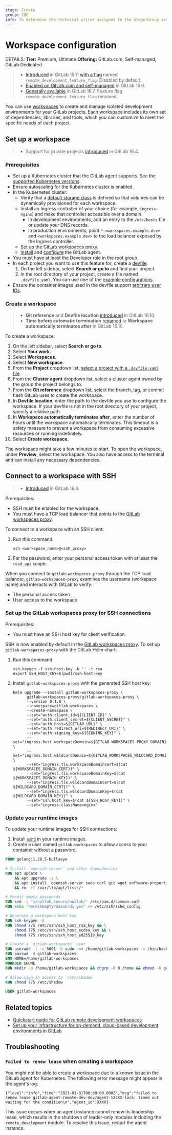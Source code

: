 ```yaml
---
stage: Create
group: IDE
info: To determine the technical writer assigned to the Stage/Group associated with this page, see https://handbook.gitlab.com/handbook/product/ux/technical-writing/#assignments
---
```


# Workspace configuration

DETAILS:
**Tier:** Premium, Ultimate
**Offering:** GitLab.com, Self-managed, GitLab Dedicated

> - [Introduced](https://gitlab.com/gitlab-org/gitlab/-/merge_requests/112397) in GitLab 15.11 [with a flag](../../administration/feature_flags.md) named `remote_development_feature_flag`. Disabled by default.
> - [Enabled on GitLab.com and self-managed](https://gitlab.com/gitlab-org/gitlab/-/issues/391543) in GitLab 16.0.
> - [Generally available](https://gitlab.com/gitlab-org/gitlab/-/merge_requests/136744) in GitLab 16.7. Feature flag `remote_development_feature_flag` removed.

You can use [workspaces](index.md) to create and manage isolated development environments for your GitLab projects.
Each workspace includes its own set of dependencies, libraries, and tools,
which you can customize to meet the specific needs of each project.

## Set up a workspace

> - Support for private projects [introduced](https://gitlab.com/gitlab-org/gitlab/-/merge_requests/124273) in GitLab 16.4.

### Prerequisites

- Set up a Kubernetes cluster that the GitLab agent supports.
  See the [supported Kubernetes versions](../clusters/agent/index.md#supported-kubernetes-versions-for-gitlab-features).
- Ensure autoscaling for the Kubernetes cluster is enabled.
- In the Kubernetes cluster:
  - Verify that a [default storage class](https://kubernetes.io/docs/concepts/storage/storage-classes/)
    is defined so that volumes can be dynamically provisioned for each workspace.
  - Install an Ingress controller of your choice (for example, `ingress-nginx`) and make
    that controller accessible over a domain.
    - In development environments, add an entry to the `/etc/hosts` file or update your DNS records.
    - In production environments, point `*.<workspaces.example.dev>` and `<workspaces.example.dev>`
      to the load balancer exposed by the Ingress controller.
  - [Set up the GitLab workspaces proxy](set_up_workspaces_proxy.md).
  - [Install](../clusters/agent/install/index.md) and [configure](gitlab_agent_configuration.md) the GitLab agent.
- You must have at least the Developer role in the root group.
- In each project you want to use this feature for, create a [devfile](index.md#devfile):
  1. On the left sidebar, select **Search or go to** and find your project.
  1. In the root directory of your project, create a file named `.devfile.yaml`.
     You can use one of the [example configurations](index.md#example-configurations).
- Ensure the container images used in the devfile support [arbitrary user IDs](index.md#arbitrary-user-ids).

### Create a workspace

> - **Git reference** and **Devfile location** [introduced](https://gitlab.com/gitlab-org/gitlab/-/issues/392382) in GitLab 16.10.
> - **Time before automatic termination** [renamed](https://gitlab.com/gitlab-org/gitlab/-/issues/392382) to **Workspace automatically terminates after** in GitLab 16.10.

To create a workspace:

1. On the left sidebar, select **Search or go to**.
1. Select **Your work**.
1. Select **Workspaces**.
1. Select **New workspace**.
1. From the **Project** dropdown list, [select a project with a `.devfile.yaml` file](#prerequisites).
1. From the **Cluster agent** dropdown list, select a cluster agent owned by the group the project belongs to.
1. From the **Git reference** dropdown list, select the branch, tag, or commit hash
   GitLab uses to create the workspace.
1. In **Devfile location**, enter the path to the devfile you use to configure the workspace.
   If your devfile is not in the root directory of your project, specify a relative path.
1. In **Workspace automatically terminates after**, enter the number of hours until the workspace automatically terminates.
   This timeout is a safety measure to prevent a workspace from consuming excessive resources or running indefinitely.
1. Select **Create workspace**.

The workspace might take a few minutes to start.
To open the workspace, under **Preview**, select the workspace.
You also have access to the terminal and can install any necessary dependencies.

## Connect to a workspace with SSH

> - [Introduced](https://gitlab.com/groups/gitlab-org/-/epics/10478) in GitLab 16.3.

Prerequisites:

- SSH must be enabled for the workspace.
- You must have a TCP load balancer that points to the [GitLab workspaces proxy](set_up_workspaces_proxy.md).

To connect to a workspace with an SSH client:

1. Run this command:

   ```shell
   ssh <workspace_name>@<ssh_proxy>
   ```

1. For the password, enter your personal access token with at least the `read_api` scope.

When you connect to `gitlab-workspaces-proxy` through the TCP load balancer,
`gitlab-workspaces-proxy` examines the username (workspace name) and interacts with GitLab to verify:

- The personal access token
- User access to the workspace

### Set up the GitLab workspaces proxy for SSH connections

Prerequisites:

- You must have an SSH host key for client verification.

SSH is now enabled by default in the [GitLab workspaces proxy](set_up_workspaces_proxy.md).
To set up `gitlab-workspaces-proxy` with the GitLab Helm chart:

1. Run this command:

   ```shell
   ssh-keygen -f ssh-host-key -N '' -t rsa
   export SSH_HOST_KEY=$(pwd)/ssh-host-key
   ```

1. Install `gitlab-workspaces-proxy` with the generated SSH host key:

   ```shell
   helm upgrade --install gitlab-workspaces-proxy \
         gitlab-workspaces-proxy/gitlab-workspaces-proxy \
         --version 0.1.8 \
         --namespace=gitlab-workspaces \
         --create-namespace \
         --set="auth.client_id=${CLIENT_ID}" \
         --set="auth.client_secret=${CLIENT_SECRET}" \
         --set="auth.host=${GITLAB_URL}" \
         --set="auth.redirect_uri=${REDIRECT_URI}" \
         --set="auth.signing_key=${SIGNING_KEY}" \
         --set="ingress.host.workspaceDomain=${GITLAB_WORKSPACES_PROXY_DOMAIN}" \
         --set="ingress.host.wildcardDomain=${GITLAB_WORKSPACES_WILDCARD_DOMAIN}" \
         --set="ingress.tls.workspaceDomainCert=$(cat ${WORKSPACES_DOMAIN_CERT})" \
         --set="ingress.tls.workspaceDomainKey=$(cat ${WORKSPACES_DOMAIN_KEY})" \
         --set="ingress.tls.wildcardDomainCert=$(cat ${WILDCARD_DOMAIN_CERT})" \
         --set="ingress.tls.wildcardDomainKey=$(cat ${WILDCARD_DOMAIN_KEY})" \
         --set="ssh.host_key=$(cat ${SSH_HOST_KEY})" \
         --set="ingress.className=nginx"
   ```

### Update your runtime images

To update your runtime images for SSH connections:

1. Install [`sshd`](https://man.openbsd.org/sshd.8) in your runtime images.
1. Create a user named `gitlab-workspaces` to allow access to your container without a password.

```Dockerfile
FROM golang:1.20.5-bullseye

# Install `openssh-server` and other dependencies
RUN apt update \
    && apt upgrade -y \
    && apt install  openssh-server sudo curl git wget software-properties-common apt-transport-https --yes \
    && rm -rf /var/lib/apt/lists/*

# Permit empty passwords
RUN sed -i 's/nullok_secure/nullok/' /etc/pam.d/common-auth
RUN echo "PermitEmptyPasswords yes" >> /etc/ssh/sshd_config

# Generate a workspace host key
RUN ssh-keygen -A
RUN chmod 775 /etc/ssh/ssh_host_rsa_key && \
    chmod 775 /etc/ssh/ssh_host_ecdsa_key && \
    chmod 775 /etc/ssh/ssh_host_ed25519_key

# Create a `gitlab-workspaces` user
RUN useradd -l -u 5001 -G sudo -md /home/gitlab-workspaces -s /bin/bash gitlab-workspaces
RUN passwd -d gitlab-workspaces
ENV HOME=/home/gitlab-workspaces
WORKDIR $HOME
RUN mkdir -p /home/gitlab-workspaces && chgrp -R 0 /home && chmod -R g=u /etc/passwd /etc/group /home

# Allow sign-in access to `/etc/shadow`
RUN chmod 775 /etc/shadow

USER gitlab-workspaces
```

## Related topics

- [Quickstart guide for GitLab remote development workspaces](https://go.gitlab.com/AVKFvy)
- [Set up your infrastructure for on-demand, cloud-based development environments in GitLab](https://go.gitlab.com/dp75xo)

## Troubleshooting

### `Failed to renew lease` when creating a workspace

You might not be able to create a workspace due to a known issue in the GitLab agent for Kubernetes.
The following error message might appear in the agent's log:

```plaintext
{"level":"info","time":"2023-01-01T00:00:00.000Z","msg":"failed to renew lease gitlab-agent-remote-dev-dev/agent-123XX-lock: timed out waiting for the condition\n","agent_id":XXXX}
```

This issue occurs when an agent instance cannot renew its leadership lease, which results
in the shutdown of leader-only modules including the `remote_development` module.
To resolve this issue, restart the agent instance.
